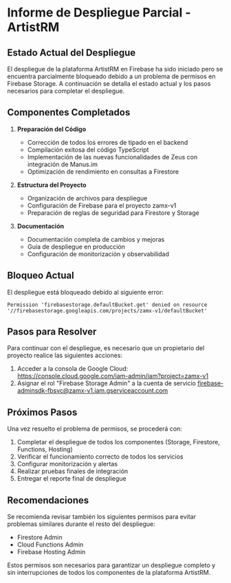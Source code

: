 # Informe de Despliegue Parcial - ArtistRM

## Estado Actual del Despliegue

El despliegue de la plataforma ArtistRM en Firebase ha sido iniciado pero se encuentra parcialmente bloqueado debido a un problema de permisos en Firebase Storage. A continuación se detalla el estado actual y los pasos necesarios para completar el despliegue.

## Componentes Completados

1. **Preparación del Código**
   - Corrección de todos los errores de tipado en el backend
   - Compilación exitosa del código TypeScript
   - Implementación de las nuevas funcionalidades de Zeus con integración de Manus.im
   - Optimización de rendimiento en consultas a Firestore

2. **Estructura del Proyecto**
   - Organización de archivos para despliegue
   - Configuración de Firebase para el proyecto zamx-v1
   - Preparación de reglas de seguridad para Firestore y Storage

3. **Documentación**
   - Documentación completa de cambios y mejoras
   - Guía de despliegue en producción
   - Configuración de monitorización y observabilidad

## Bloqueo Actual

El despliegue está bloqueado debido al siguiente error:
```
Permission 'firebasestorage.defaultBucket.get' denied on resource '//firebasestorage.googleapis.com/projects/zamx-v1/defaultBucket'
```

## Pasos para Resolver

Para continuar con el despliegue, es necesario que un propietario del proyecto realice las siguientes acciones:

1. Acceder a la consola de Google Cloud: https://console.cloud.google.com/iam-admin/iam?project=zamx-v1
2. Asignar el rol "Firebase Storage Admin" a la cuenta de servicio firebase-adminsdk-fbsvc@zamx-v1.iam.gserviceaccount.com

## Próximos Pasos

Una vez resuelto el problema de permisos, se procederá con:

1. Completar el despliegue de todos los componentes (Storage, Firestore, Functions, Hosting)
2. Verificar el funcionamiento correcto de todos los servicios
3. Configurar monitorización y alertas
4. Realizar pruebas finales de integración
5. Entregar el reporte final de despliegue

## Recomendaciones

Se recomienda revisar también los siguientes permisos para evitar problemas similares durante el resto del despliegue:
- Firestore Admin
- Cloud Functions Admin
- Firebase Hosting Admin

Estos permisos son necesarios para garantizar un despliegue completo y sin interrupciones de todos los componentes de la plataforma ArtistRM.

